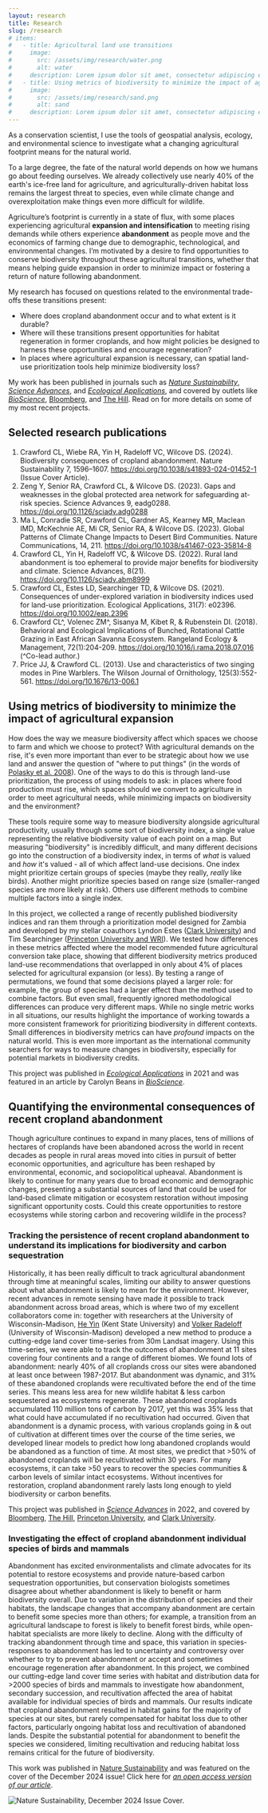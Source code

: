 ```yaml
---
layout: research
title: Research
slug: /research
# items:
#   - title: Agricultural land use transitions
#     image:
#       src: /assets/img/research/water.png
#       alt: water
#     description: Lorem ipsum dolor sit amet, consectetur adipiscing elit, sed do eiusmod tempor incididunt ut labore et dolore magna aliqua. Ut enim ad minim veniam, quis nostrud exercitation ullamco laboris nisi ut aliquip ex ea commodo consequat.
#   - title: Using metrics of biodiversity to minimize the impact of agricultural expansion.
#     image:
#       src: /assets/img/research/sand.png
#       alt: sand
#     description: Lorem ipsum dolor sit amet, consectetur adipiscing elit, sed do eiusmod tempor incididunt ut labore et dolore magna aliqua. Ut enim ad minim veniam, quis nostrud exercitation ullamco laboris nisi ut aliquip ex ea commodo consequat. Duis aute irure dolor in reprehenderit in voluptate velit esse cillum dolore eu fugiat nulla pariatur.
---
```


As a conservation scientist, I use the tools of geospatial analysis, ecology, and environmental science to investigate what a changing agricultural footprint means for the natural world.
<!--I've been fascinated with biodiversity - the diversity of life at all scales, whether genetic, between species, or among ecosystems - from a young age, and am driven to protect the natural world for both intrinsic ("wow, cool!") and utilitarian reasons (ecosystem services like carbon storage, crop pollination, and flood protection).-->
To a large degree, the fate of the natural world depends on how we humans go about feeding ourselves.
We already collectively use nearly 40% of the earth's ice-free land for agriculture, and agriculturally-driven habitat loss remains the largest threat to species, even while climate change and overexploitation make things even more difficult for wildlife.

Agriculture’s footprint is currently in a state of flux, with some places experiencing agricultural **expansion and intensification** to meeting rising demands while others experience **abandonment** as people move and the economics of farming change due to demographic, technological, and environmental changes.
I’m motivated by a desire to find opportunities to conserve biodiversity throughout these agricultural transitions, whether that means helping guide expansion in order to minimize impact or fostering a return of nature following abandonment.

My research has focused on questions related to the environmental trade-offs these transitions present:  
- Where does cropland abandonment occur and to what extent is it durable?
- Where will these transitions present opportunities for habitat regeneration in former croplands, and how might policies be designed to harness these opportunities and encourage regeneration?
- In places where agricultural expansion is necessary, can spatial land-use prioritization tools help minimize biodiversity loss?

My work has been published in journals such as [*Nature Sustainability*](https://rdcu.be/dYl9K), [*Science Advances*](https://doi.org/10.1126/sciadv.abm8999), and [*Ecological Applications*](https://doi.org/10.1002/eap.2396), and covered by outlets like [*BioScience*](https://doi.org/10.1093/biosci/biac030), [Bloomberg](https://www.bloomberg.com/news/articles/2022-05-25/abandoned-farms-can-grow-trees-fight-climate-change), and [The Hill](https://thehill.com/policy/equilibrium-sustainability/3500618-restoring-abandoned-farms-could-help-mitigate-climate-change-study/).
Read on for more details on some of my most recent projects.

## Selected research publications

1. Crawford CL, Wiebe RA, Yin H, Radeloff VC, Wilcove DS. (2024). Biodiversity consequences of cropland abandonment. Nature Sustainability 7, 1596–1607. https://doi.org/10.1038/s41893-024-01452-1 (Issue Cover Article).
2. Zeng Y, Senior RA, Crawford CL, & Wilcove DS. (2023). Gaps and weaknesses in the global protected area network for safeguarding at-risk species. Science Advances 9, eadg0288. https://doi.org/10.1126/sciadv.adg0288 
3. Ma L, Conradie SR, Crawford CL, Gardner AS, Kearney MR, Maclean IMD, McKechnie AE, Mi CR, Senior RA, & Wilcove DS. (2023). Global Patterns of Climate Change Impacts to Desert Bird Communities. Nature Communications, 14, 211. https://doi.org/10.1038/s41467-023-35814-8 
4. Crawford CL, Yin H, Radeloff VC, & Wilcove DS. (2022). Rural land abandonment is too ephemeral to provide major benefits for biodiversity and climate. Science Advances, 8(21). https://doi.org/10.1126/sciadv.abm8999 
5. Crawford CL, Estes LD, Searchinger TD, & Wilcove DS. (2021). Consequences of under-explored variation in biodiversity indices used for land-use prioritization. Ecological Applications, 31(7): e02396. https://doi.org/10.1002/eap.2396
6. Crawford CL^, Volenec ZM^, Sisanya M, Kibet R, & Rubenstein DI. (2018). Behavioral and Ecological Implications of Bunched, Rotational Cattle Grazing in East African Savanna Ecosystem. Rangeland Ecology & Management, 72(1):204-209. https://doi.org/10.1016/j.rama.2018.07.016 (^Co-lead author.)
7. Price JJ, & Crawford CL. (2013). Use and characteristics of two singing modes in Pine Warblers. The Wilson Journal of Ornithology, 125(3):552-561. https://doi.org/10.1676/13-006.1

## Using metrics of biodiversity to minimize the impact of agricultural expansion

How does the way we measure biodiversity affect which spaces we choose to farm and which we choose to protect?
With agricultural demands on the rise, it's even more important than ever to be strategic about how we use land and answer the question of "where to put things" (in the words of [Polasky et al. 2008](https://www.sciencedirect.com/science/article/abs/pii/S0006320708001213#:~:text=https%3A//doi.org/10.1016/j.biocon.2008.03.022)).
One of the ways to do this is through land-use prioritization, the process of using models to ask: in places where food production must rise, which spaces should we convert to agriculture in order to meet agricultural needs, while minimizing impacts on biodiversity and the environment?

These tools require some way to measure biodiversity alongside agricultural productivity, usually through some sort of biodiversity index, a single value representing the relative biodiversity value of each point on a map.
But measuring "biodiversity" is incredibly difficult, and many different decisions go into the construction of a biodiversity index, in terms of *what* is valued and *how* it's valued - all of which affect land-use decisions.
One index might prioritize certain groups of species (maybe they really, *really* like birds).
Another might prioritize species based on range size (smaller-ranged species are more likely at risk). 
Others use different methods to combine multiple factors into a single index.

In this project, we collected a range of recently published biodiversity indices and ran them through a prioritization model designed for Zambia and developed by my stellar coauthors Lyndon Estes ([Clark University](https://www2.clarku.edu/faculty/facultybio.cfm?id=1110)) and Tim Searchinger ([Princeton University and WRI](https://scholar.princeton.edu/tsearchi/home)).
We tested how differences in these metrics affected where the model recommended future agricultural conversion take place, showing that different biodiversity metrics produced land-use recommendations that overlapped in only about 4% of places selected for agricultural expansion (or less).
By testing a range of permutations, we found that some decisions played a larger role: for example, the group of species had a larger effect than the method used to combine factors. 
But even small, frequently ignored methodological differences can produce very different maps.
While no single metric works in all situations, our results highlight the importance of working towards a more consistent framework for prioritizing biodiversity in different contexts. 
Small differences in biodiversity metrics can have *profound* impacts on the natural world.
This is even more important as the international community searchers for ways to measure changes in biodiversity, especially for potential markets in biodiversity credits.

This project was published in [*Ecological Applications*](https://doi.org/10.1002/eap.2396) in 2021 and was featured in an article by Carolyn Beans in [*BioScience*](https://doi.org/10.1093/biosci/biac030).

## Quantifying the environmental consequences of recent cropland abandonment

Though agriculture continues to expand in many places, tens of millions of hectares of croplands have been abandoned across the world in recent decades as people in rural areas moved into cities in pursuit of better economic opportunities, and agriculture has been reshaped by environmental, economic, and sociopolitical upheaval.
Abandonment is likely to continue for many years due to broad economic and demographic changes, presenting a substantial sources of land that could be used for land-based climate mitigation or ecosystem restoration without imposing significant opportunity costs.
Could this create opportunities to restore ecosystems while storing carbon and recovering wildlife in the process?

### Tracking the persistence of recent cropland abandonment to understand its implications for biodiversity and carbon sequestration

Historically, it has been really difficult to track agricultural abandonment through time at meaningful scales, limiting our ability to answer questions about what abandonment is likely to mean for the environment.
However, recent advances in remote sensing have made it possible to track abandonment across broad areas, which is where two of my excellent collaborators come in: together with researchers at the University of Wisconsin-Madison, [He Yin](https://www.senslandlab.com/) (Kent State University) and [Volker Radeloff](http://silvis.forest.wisc.edu/) (University of Wisconsin-Madison) developed a new method to produce a cutting-edge land cover time-series from 30m Landsat imagery.
Using this time-series, we were able to track the outcomes of abandonment at 11 sites covering four continents and a range of different biomes.
We found lots of abandonment: nearly 40% of all croplands cross our sites were abandoned at least once between 1987-2017. 
But abandonment was dynamic, and 31% of these abandoned croplands were recultivated before the end of the time series.
This means less area for new wildlife habitat & less carbon sequestered as ecosystems regenerate.
These abandoned croplands accumulated 110 million tons of carbon by 2017, yet this was 35% less that what could have accumulated if no recultivation had occurred.
Given that abandonment is a dynamic process, with various croplands going in & out of cultivation at different times over the course of the time series, we developed linear models to predict how long abandoned croplands would be abandoned as a function of time.
At most sites, we predict that >50% of abandoned croplands will be recultivated within 30 years. 
For many ecosystems, it can take >50 years to recover the species communities & carbon levels of similar intact ecosystems.
Without incentives for restoration, cropland abandonment rarely lasts long enough to yield biodiversity or carbon benefits.

This project was published in [*Science Advances*](https://doi.org/10.1126/sciadv.abm8999) in 2022, and covered by [Bloomberg](https://www.bloomberg.com/news/articles/2022-05-25/abandoned-farms-can-grow-trees-fight-climate-change), [The Hill](https://thehill.com/policy/equilibrium-sustainability/3500618-restoring-abandoned-farms-could-help-mitigate-climate-change-study/), [Princeton University](https://www.princeton.edu/news/2022/06/09/how-restoring-abandoned-farms-natural-habitats-can-mitigate-climate-change), and [Clark University](https://clarknow.clarku.edu/2022/08/30/farm-or-conserve-professors-model-helps-decision-makers/).

### Investigating the effect of cropland abandonment individual species of birds and mammals

Abandonment has excited environmentalists and climate advocates for its potential to restore ecosystems and provide nature-based carbon sequestration opportunities, but conservation biologists sometimes disagree about whether abandonment is likely to benefit or harm biodiversity overall. 
Due to variation in the distribution of species and their habitats, the landscape changes that accompany abandonment are certain to benefit some species more than others; for example, a transition from an agricultural landscape to forest is likely to benefit forest birds, while open-habitat specialists are more likely to decline. 
Along with the difficulty of tracking abandonment through time and space, this variation in species-responses to abandonment has led to uncertainty and controversy over whether to try to prevent abandonment or accept and sometimes encourage regeneration after abandonment.
In this project, we combined our cutting-edge land cover time series with habitat and distribution data for >2000 species of birds and mammals to investigate how abandonment, secondary succession, and recultivation affected the area of habitat available for individual species of birds and mammals. 
Our results indicate that cropland abandonment resulted in habitat gains for the majority of species at our sites, but rarely compensated for habitat loss due to other factors, particularly ongoing habitat loss and recultivation of abandoned lands.
Despite the substantial potential for abandonment to benefit the species we considered, limiting recultivation and reducing habitat loss remains critical for the future of biodiversity. 

This work was published in [Nature Sustainability](https://doi.org/10.1038/s41893-024-01452-1) and was featured on the cover of the December 2024 issue! 
Click here for [*an open access version of our article*](https://rdcu.be/dYl9K).

![Nature Sustainability, December 2024 Issue Cover.](/assets/img/photos/Nat_Sust_7_12_Dec_2024_cover.png)
